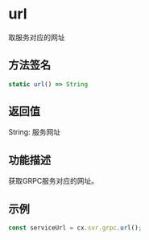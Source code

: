 # url

取服务对应的网址

## 方法签名
```typescript
static url() => String
```

## 返回值
String: 服务网址

## 功能描述
获取GRPC服务对应的网址。

## 示例
```typescript
const serviceUrl = cx.svr.grpc.url();
``` 